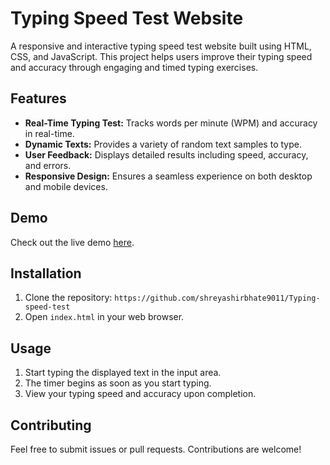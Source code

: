 # Typing Speed Test Website

A responsive and interactive typing speed test website built using HTML, CSS, and JavaScript. This project helps users improve their typing speed and accuracy through engaging and timed typing exercises.

## Features
- **Real-Time Typing Test:** Tracks words per minute (WPM) and accuracy in real-time.
- **Dynamic Texts:** Provides a variety of random text samples to type.
- **User Feedback:** Displays detailed results including speed, accuracy, and errors.
- **Responsive Design:** Ensures a seamless experience on both desktop and mobile devices.

## Demo
Check out the live demo [here](https://github.com/shreyashirbhate9011/Typing-speed-test).

## Installation
1. Clone the repository: `https://github.com/shreyashirbhate9011/Typing-speed-test`
2. Open `index.html` in your web browser.

## Usage
1. Start typing the displayed text in the input area.
2. The timer begins as soon as you start typing.
3. View your typing speed and accuracy upon completion.

## Contributing
Feel free to submit issues or pull requests. Contributions are welcome!
